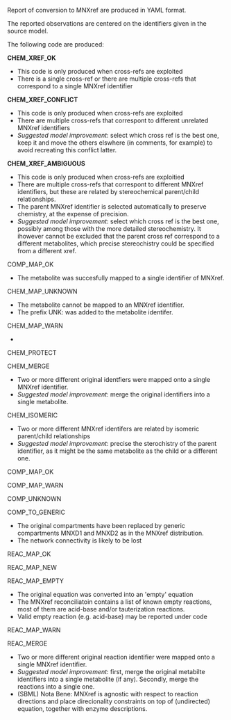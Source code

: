 Report of conversion to MNXref are produced in YAML format. 

The reported observations are centered on the identifiers given in the source model.



The following code are produced:

**CHEM_XREF_OK** 

* This code is only produced when cross-refs are exploited
* There is a single cross-ref or there are multiple cross-refs that correspond to a single MNXref identifier

**CHEM_XREF_CONFLICT**

* This code is only produced when cross-refs are exploited
* There are multiple cross-refs that correspont to different unrelated MNXref identifiers
* _Suggested model improvement_: select which cross ref is the best one, keep it and move the others elswhere (in comments, for example) to avoid recreating this conflict latter.

**CHEM_XREF_AMBIGUOUS**

* This code is only produced when cross-refs are exploitied
* There are multiple cross-refs that correspont to different MNXref identifiers, but these are related by stereochemical parent/child relationships.
* The parent MNXref identifier is selected automatically to preserve chemistry, at the expense of precision.
* _Suggested model improvement_: select which cross ref is the best one, possibly among those with the more detailed stereochemistry. It ihowever cannot be excluded that the parent cross ref correspond to a different metabolites, which precise stereochistry could be specified from a different xref.

COMP_MAP_OK

* The metabolite was succesfully mapped to a single identifier of MNXref.

CHEM_MAP_UNKNOWN

* The metabolite cannot be mapped to an MNXref identifier. 
* The prefix UNK: was added to the metabolite identifer.

CHEM_MAP_WARN

* 

CHEM_PROTECT


CHEM_MERGE

* Two or more different original identfiers were mapped onto a single MNXref identifier.
* _Suggested model improvement_: merge the original identifiers into a single metabolite. 

CHEM_ISOMERIC

* Two or more different MNXref identifers are related by isomeric parent/child relationships
* _Suggested model improvement_: precise the sterochistry of the parent identifier, as it might be the same metabolite as the child or a different one.

COMP_MAP_OK

COMP_MAP_WARN

COMP_UNKNOWN

COMP_TO_GENERIC

* The original compartments have been replaced by generic compartments MNXD1 and MNXD2 as in the MNXref distribution. 
* The network connectivity is likely to be lost

REAC_MAP_OK

REAC_MAP_NEW

REAC_MAP_EMPTY

* The original equation was converted into an 'empty' equation 
* The MNXref reconciliatoin contains a list of known empty reactions, most of them are acid-base and/or tauterization reactions. 
* Valid empty reaction (e.g. acid-base) may be reported under code 

REAC_MAP_WARN

REAC_MERGE

* Two or more different original reaction identifier were mapped onto a single MNXref identifier.
* _Suggested model improvement_: first, merge the original metabilte identifiers into a single metabolite (if any). Secondly, merge the reactions into a single one.
* (SBML) Nota Bene: MNXref is agnostic with respect to reaction directions and place direcionality constraints on top of (undirected) equation, together with enzyme descriptions.  

